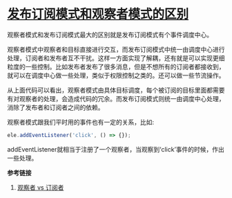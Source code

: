 # [发布订阅模式和观察者模式的区别](https://www.jianshu.com/p/594f018b68e7)

观察者模式和发布订阅模式最大的区别就是发布订阅模式有个事件调度中心。

观察者模式中观察者和目标直接进行交互，而发布订阅模式中统一由调度中心进行处理，订阅者和发布者互不干扰。这样一方面实现了解耦，还有就是可以实现更细粒度的一些控制。比如发布者发布了很多消息，但是不想所有的订阅者都接收到，就可以在调度中心做一些处理，类似于权限控制之类的。还可以做一些节流操作。

从上面代码可以看出，观察者模式由具体目标调度，每个被订阅的目标里面都需要有对观察者的处理，会造成代码的冗余。而发布订阅模式则统一由调度中心处理，消除了发布者和订阅者之间的依赖。

观察者模式跟我们平时用的事件也有一定的关系，比如:

```js
ele.addEventListener('click', () => {});
```
addEventListener就相当于注册了一个观察者，当观察到‘click’事件的时候，作出一些处理。

**参考链接**
1. [观察者 vs 订阅者](https://zhuanlan.zhihu.com/p/51357583)